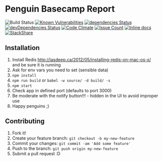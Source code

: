 # Penguin Basecamp Report

![Build Status](http://jenkins.zemoga.com/jenkins/buildStatus/icon?job=zemoga-training/penguin/penguin-report-ci)
[![Known Vulnerabilities](https://snyk.io/test/github/oagarcia/penguin-report/badge.svg)](https://snyk.io/test/github/oagarcia/penguin-report)
[![dependencies Status](https://david-dm.org/oagarcia/penguin-report/status.svg)](https://david-dm.org/oagarcia/penguin-report)
[![devDependencies Status](https://david-dm.org/oagarcia/penguin-report/dev-status.svg)](https://david-dm.org/oagarcia/penguin-report?type=dev)
[![Code Climate](https://codeclimate.com/github/oagarcia/penguin-report/badges/gpa.svg)](https://codeclimate.com/github/oagarcia/penguin-report)
[![Issue Count](https://codeclimate.com/github/oagarcia/penguin-report/badges/issue_count.svg)](https://codeclimate.com/github/oagarcia/penguin-report)
[![Inline docs](http://inch-ci.org/github/oagarcia/penguin-report.svg?branch=master)](http://inch-ci.org/github/oagarcia/penguin-report)
[![StackShare](https://img.shields.io/badge/tech-stack-0690fa.svg?style=flat)](https://stackshare.io/oagarcia/penguin-report)

## Installation

1. Install Redis http://jasdeep.ca/2012/05/installing-redis-on-mac-os-x/ and be sure it is running
2. Ask for env vars you need to set (sensible data)
3. `npm install`
4. `npm run build` or `babel -w source/ -d build/ -s`
5. `npm start`
6. Check app in defined port (defaults to port 3000)
7. Be moderate with the notify button!!! - hidden in the UI to avoid improper use
8. Happy penguins ;)


## Contributing
1. Fork it!
2. Create your feature branch: `git checkout -b my-new-feature`
3. Commit your changes: `git commit -am 'Add some feature'`
4. Push to the branch: `git push origin my-new-feature`
5. Submit a pull request :D
